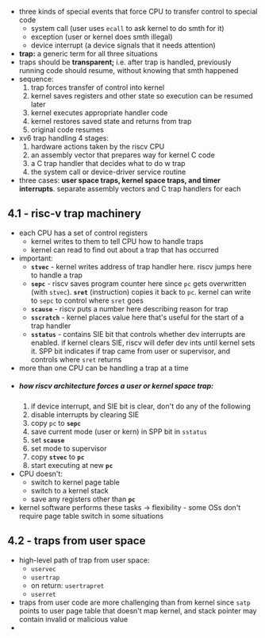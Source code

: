 - three kinds of special events that force CPU to transfer control to special code
	- system call (user uses `ecall` to ask kernel to do smth for it)
	- exception (user or kernel does smth illegal)
	- device interrupt (a device signals that it needs attention)
- **trap:** a generic term for all three situations
- traps should be **transparent;** i.e. after trap is handled, previously running code should resume, without knowing that smth happened
- sequence:
	1. trap forces transfer of control into kernel
	2. kernel saves registers and other state so execution can be resumed later
	3. kernel executes appropriate handler code
	4. kernel restores saved state and returns from trap
	5. original code resumes
- xv6 trap handling 4 stages:
	1. hardware actions taken by the riscv CPU
	2. an assembly vector that prepares way for kernel C code
	3. a C trap handler that decides what to do w trap
	4. the system call or device-driver service routine
- three cases: **user space traps, kernel space traps, and timer interrupts**. separate assembly vectors and C trap handlers for each
## 4.1 - risc-v trap machinery
- each CPU has a set of control registers 
	- kernel writes to them to tell CPU how to handle traps
	- kernel can read to find out about a trap that has occurred
- important:
	- **`stvec`** - kernel writes address of trap handler here. riscv jumps here to handle a trap
	- **`sepc`** - riscv saves program counter here since `pc` gets overwritten (with `stvec`). **`sret`** (instruction) copies it back to `pc`. kernel can write to `sepc` to control where `sret` goes
	- **`scause`** - riscv puts a number here describing reason for trap
	- **`sscratch`** - kernel places value here that's useful for the start of a trap handler
	- **`sstatus`** - contains SIE bit that controls whether dev interrupts are enabled. if kernel clears SIE, riscv will defer dev ints until kernel sets it. SPP bit indicates if trap came from user or supervisor, and controls where `sret` returns
- more than one CPU can be handling a trap at a time
- ##### how riscv architecture forces a user or kernel space trap:
	1. if device interrupt, and SIE bit is clear, don't do any of the following
	2. disable interrupts by clearing SIE
	3. copy `pc` to **`sepc`**
	4. save current mode (user or kern) in SPP bit in `sstatus`
	5. set **`scause`** 
	6. set mode to supervisor
	7. copy **`stvec`** to **`pc`**
	8. start executing at new **`pc`**
- CPU doesn't:
	- switch to kernel page table
	- switch to a kernel stack
	- save any registers other than **`pc`**
- kernel software performs these tasks
	$\rightarrow$ flexibility - some OSs don't require page table switch in some situations
## 4.2 - traps from user space
- high-level path of trap from user space:
	- `uservec`
	- `usertrap`
	- on return: `usertrapret`
	- `userret`
- traps from user code are more challenging than from kernel
	since `satp` points to user page table that doesn't map kernel, and stack pointer may contain invalid or malicious value
- 